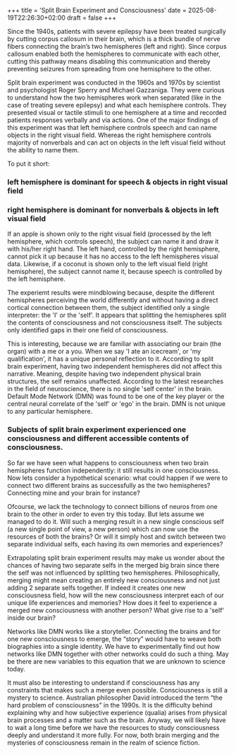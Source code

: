 +++
title = 'Split Brain Experiment and Consciousness'
date = 2025-08-19T22:26:30+02:00
draft = false
+++

Since the 1940s, patients with severe epilepsy have been treated surgically by cutting corpus callosum in their brain, which is a thick bundle of nerve fibers connecting the brain’s two hemispheres (left and right). Since corpus callosum enabled both the hemispheres to communicate with each other, cutting this pathway means disabling this communication and thereby preventing seizures from spreading from one hemisphere to the other. 

Split brain experiment was conducted in the 1960s and 1970s by scientist and psychologist Roger Sperry and Michael Gazzaniga. They were curious to understand how the two hemispheres work when separated (like in the case of treating severe epilepsy) and what each hemisphere controls. They presented visual or tactile stimuli to one hemisphere at a time and recorded patients responses verbally and via actions. 
One of the major findings of this experiment was that left hemisphere controls speech and can name objects in the right visual field. Whereas the right hemisphere controls majority of nonverbals and can act on objects in the left visual field without the ability to name them. 

To put it short:
### left hemisphere is dominant for speech & objects in right visual field
###  right hemisphere is dominant for nonverbals & objects in left visual field

If an apple is shown only to the right visual field (processed by the left hemisphere, which controls speech), the subject can name it and draw it with his/her right hand. The left hand, controlled by the right hemisphere, cannot pick it up because it has no access to the left hemispheres visual data. Likewise, if a coconut is shown only to the left visual field (right hemisphere), the subject cannot name it, because speech is controlled by the left hemisphere.

The experiemt results were mindblowing because, despite the different hemispheres perceiving the world differently and without having a direct cortical connection between them, the subject identified only a single interpreter: the 'I' or the 'self'. It appears that splitting the hemispheres split the contents of consciousness and not consciousness itself. The subjects only identified gaps in their one field of consciousness. 

This is interesting, because we are familiar with associating our brain (the organ) with a me or a you. When we say 'I ate an icecream', or 'my qualification', it has a unique personal reflection to it. According to split brain experiment, having two independent hemispheres did not affect this narrative. Meaning, despite having two independent physical brain structures, the self remains unaffected. According to the latest researches in the field of neuroscience, there is no single 'self center' in the brain. Default Mode Network (DMN) was found to be one of the key player or the central neural correlate of the 'self' or 'ego' in the brain. DMN is not unique to any particular hemisphere. 

### Subjects of split brain experiment experienced one consciousness and different accessible contents of consciousness.

So far we have seen what happens to consciousness when two brain hemispheres function independently: it still results in one consciousness. Now lets consider a hypothetical scenario: what could happen if we were to connect two different brains as successfully as the two hemispheres? Connecting mine and your brain for instance?

Ofcourse, we lack the technology to connect billions of neuros from one brain to the other in order to even try this today. But lets assume we managed to do it. Will such a merging result in a new single conscious self (a new single point of view, a new person) which can now use the resources of both the brains? Or will it simply host and switch between two separate individual selfs, each having its own memories and experiences? 

Extrapolating split brain experiment results may make us wonder about the chances of having two separate selfs in the merged big brain since there the self was not influenced by splitting two hemispheres. Philosophically, merging might mean creating an entirely new consciousness and not just adding 2 separate selfs together. If indeed it creates one new consciousness field, how will the new consciousness interpret each of our unique life experiences and memories? How does it feel to experience a merged new consciousness with another person? What give rise to a 'self' inside our brain?

Networks like DMN works like a storyteller. Connecting the brains and for one new consciousness to emerge, the “story” would have to weave both biographies into a single identity. We have to experimentally find out how networks like DMN together with other networks could do such a thing. May be there are new variables to this equation that we are unknown to science today.

It must also be interesting to understand if consciousness has any constraints that makes such a merge even possible. Consciousness is still a mystery to science. Australian philosopher David introduced the term “the hard problem of consciousness” in the 1990s. It is the difficulty behind explaining why and how subjective experience (qualia) arises from physical brain processes and a matter such as the brain. Anyway, we will likely have to wait a long time before we have the resources to study consciousness deeply and understand it more fully. For now, both brain merging and the mysteries of consciousness remain in the realm of science fiction.